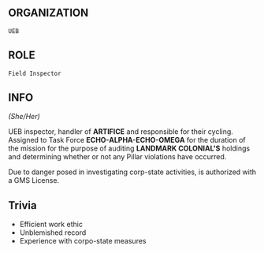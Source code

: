 ## ORGANIZATION

	UEB

## ROLE

	Field Inspector

## INFO

*(She/Her)*

UEB inspector, handler of **ARTIFICE** and responsible for their cycling.  Assigned to Task Force **ECHO-ALPHA-ECHO-OMEGA** for the duration of the mission for the purpose of auditing **LANDMARK COLONIAL'S** holdings and determining whether or not any Pillar violations have occurred.

Due to danger posed in investigating corp-state activities, is authorized with a GMS License.

## Trivia

- Efficient work ethic
- Unblemished record
- Experience with corpo-state measures